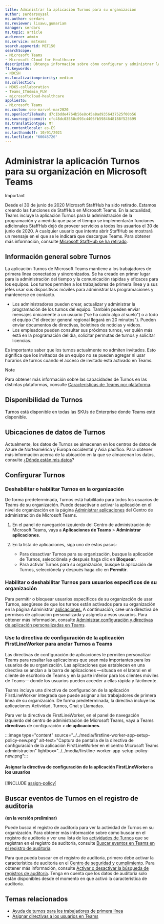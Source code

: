 ```yaml
---
title: Administrar la aplicación Turnos para su organización
author: serdarsoysal
ms.author: serdars
ms.reviewer: lisawu,gumariam
manager: serdars
ms.topic: article
audience: admin
ms.service: msteams
search.appverid: MET150
searchScope:
- Microsoft Teams
- Microsoft Cloud for Healthcare
description: Obtenga información sobre cómo configurar y administrar la aplicación Turnos en Teams para los trabajadores de primera línea de su organización.
f1.keywords:
- NOCSH
ms.localizationpriority: medium
ms.collection:
- M365-collaboration
- Teams_ITAdmin_FLW
- microsoftcloud-healthcare
appliesto:
- Microsoft Teams
ms.custom: seo-marvel-mar2020
ms.openlocfilehash: d7c1bdde4764b56e8c45a8ad9356437525f00b56
ms.sourcegitcommit: cfc48dc03550c093c4405fb5984648188f523699
ms.translationtype: MT
ms.contentlocale: es-ES
ms.lasthandoff: 10/01/2021
ms.locfileid: "60045726"
---
```

# <a name="manage-the-shifts-app-for-your-organization-in-microsoft-teams"></a>Administrar la aplicación Turnos para su organización en Microsoft Teams

> [!IMPORTANT]
> Desde el 30 de junio de 2020 Microsoft StaffHub ha sido retirado. Estamos creando las funciones de StaffHub en Microsoft Teams. En la actualidad, Teams incluye la aplicación Turnos para la administración de la programación y a medida que pase el tiempo se implementarán funciones adicionales StaffHub dejó de proveer servicios a todos los usuarios el 30 de junio de 2020. A cualquier usuario que intente abrir StaffHub se mostrará un mensaje en el que se le indicará que descargue Teams. Para obtener más información, consulte [Microsoft StaffHub se ha retirado](microsoft-staffhub-to-be-retired.md).  

## <a name="overview-of-shifts"></a>Información general sobre Turnos

La aplicación Turnos de Microsoft Teams mantiene a los trabajadores de primera línea conectados y sincronizados. Se ha creado en primer lugar para la administración del tiempo y la comunicación rápidas y eficaces para los equipos. Los turnos permiten a los trabajadores de primera línea y a sus jefes usar sus dispositivos móviles para administrar las programaciones y mantenerse en contacto.

- Los administradores pueden crear, actualizar y administrar la programación de los turnos del equipo. También pueden enviar mensajes únicamente a un usuario ("se ha caído algo al suelo") o a todo el equipo ("el director general regional llegará en 20 minutos"). Pueden enviar documentos de directivas, boletines de noticias y vídeos.
- Los empleados pueden consultar sus próximos turnos, ver quién más está en la programación del día, solicitar permutas de turnos y solicitar licencias.

Es importante saber que los turnos actualmente no admiten invitados. Esto significa que los invitados de un equipo no se pueden agregar ni usar horarios de turnos cuando el acceso de invitado está activado en Teams. 

> [!Note]
> Para obtener más información sobre las capacidades de Turnos en las distintas plataformas, consulte [Características de Teams por plataforma](https://support.microsoft.com/office/teams-features-by-platform-debe7ff4-7db4-4138-b7d0-fcc276f392d3).

## <a name="availability-of-shifts"></a>Disponibilidad de Turnos

Turnos está disponible en todas las SKUs de Enterprise donde Teams esté disponible.

## <a name="location-of-shifts-data"></a>Ubicaciones de datos de Turnos

Actualmente, los datos de Turnos se almacenan en los centros de datos de Azure de Norteamérica y Europa occidental y Asia pacífico. Para obtener más información acerca de la ubicación en la que se almacenan los datos, consulte [¿Dónde están mis datos](http://o365datacentermap.azurewebsites.net/)?

## <a name="set-up-shifts"></a>Confirgurar Turnos

### <a name="enable-or-disable-shifts-in-your-organization"></a>Deshabilitar o habilitar Turnos en la organización

De forma predeterminada, Turnos está habilitado para todos los usuarios de Teams de su organización. Puede desactivar o activar la aplicación en el nivel de organización en la página [Administrar aplicaciones](../../manage-apps.md) del Centro de administración de Microsoft Teams.

1. En el panel de navegación izquierdo del Centro de administración de Microsoft Teams, vaya a **Aplicaciones de Teams** > **Administrar aplicaciones**.
2. En la lista de aplicaciones, siga uno de estos pasos:

    - Para desactivar Turnos para su organización, busque la aplicación de Turnos, selecciónela y después haga clic en **Bloquear**.
    - Para activar Turnos para su organización, busque la aplicación de Turnos, selecciónela y después haga clic en **Permitir**.

### <a name="enable-or-disable-shifts-for-specific-users-in-your-organization"></a>Habilitar o deshabilitar Turnos para usuarios específicos de su organización

Para permitir o bloquear usuarios específicos de su organización de usar Turnos, asegúrese de que los turnos están activados para su organización en la página Administrar [aplicaciones.](../../manage-apps.md) A continuación, cree una directiva de permisos de aplicación personalizada y asígnela a esos usuarios. Para obtener más información, consulte [Administrar configuración y directivas de aplicación personalizadas en Teams](../../teams-app-permission-policies.md).

### <a name="use-the-firstlineworker-app-setup-policy-to-pin-shifts-to-teams"></a>Use la directiva de configuración de la aplicación FirstLineWorker para anclar Turnos a Teams

Las directivas de configuración de aplicaciones le permiten personalizar Teams para resaltar las aplicaciones que sean más importantes para los usuarios de su organización. Las aplicaciones que establecen en una directiva se anclan a la barra de aplicaciones &mdash;situada en el lateral en el cliente de escritorio de Teams y en la parte inferior para los clientes móviles de Teams&mdash; donde los usuarios pueden acceder a ellas rápida y fácilmente.
 
Teams incluye una directiva de configuración de la aplicación FirstLineWorker integrada que puede asignar a los trabajadores de primera línea de su organización. De forma predeterminada, la directiva incluye las aplicaciones Actividad, Turnos, Chat y Llamadas.

Para ver la directiva de FirstLineWorker, en el panel de navegación izquierdo del centro de administración de Microsoft Teams, vaya a Teams **directivas** de configuración  >  **de aplicaciones.**

:::image type="content" source="../../media/firstline-worker-app-setup-policy-new.png" alt-text="Captura de pantalla de la directiva de configuración de la aplicación FirstLineWorker en el centro Microsoft Teams administración" lightbox="../../media/firstline-worker-app-setup-policy-new.png":::

#### <a name="assign-the-firstlineworker-app-setup-policy-to-users"></a>Asignar la directiva de configuración de la aplicación FirstLineWorker a los usuarios

[!INCLUDE [assign-policy](../../includes/assign-policy.md)]

## <a name="search-the-audit-log-for-shifts-events"></a>Buscar eventos de Turnos en el registro de auditoría

**(en la versión preliminar)**

Puede busca el registro de auditoría para ver la actividad de Turnos en su organización.  Para obtener más información sobre cómo buscar en el registro de auditoría y ver una lista de las [actividades de Turnos](../../audit-log-events.md#shifts-in-teams-activities) que se registran en el registro de auditoría, consulte [Buscar eventos en Teams en el registro de auditoría](../../audit-log-events.md).

Para que pueda buscar en el registro de auditoría, primero debe activar la característica de auditoría en el [Centro de seguridad y cumplimiento](https://protection.office.com). Para obtener más información, consulte [Activar o desactivar la búsqueda de registros de auditoría](https://support.office.com/article/Turn-Office-365-audit-log-search-on-or-off-e893b19a-660c-41f2-9074-d3631c95a014). Tenga en cuenta que los datos de auditoría solo están disponibles desde el momento en que activó la característica de auditoría.

## <a name="related-topics"></a>Temas relacionados

- [Ayuda de turnos para los trabajadores de primera línea](https://support.office.com/article/apps-and-services-cc1fba57-9900-4634-8306-2360a40c665b)
- [Asignar directivas a los usuarios en Teams](../../assign-policies.md)
